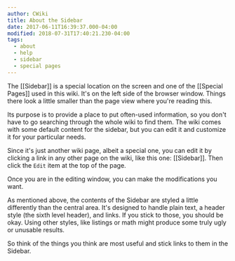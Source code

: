 ```yaml
---
author: CWiki
title: About the Sidebar
date: 2017-06-11T16:39:37.000-04:00
modified: 2018-07-31T17:40:21.230-04:00
tags:
  - about
  - help
  - sidebar
  - special pages
---
```



The [[Sidebar]] is a special location on the screen and one of the [[Special Pages]] used in this wiki. It's on the left side of the browser window. Things there look a little smaller than the page view where you're reading this.

Its purpose is to provide a place to put often-used information, so you don't have to go searching through the whole wiki to find them. The wiki comes with some default content for the sidebar, but you can edit it and customize it for your particular needs.

Since it's just another wiki page, albeit a special one, you can edit it by clicking a link in any other page on the wiki, like this one: [[Sidebar]]. Then click the `Edit` item at the top of the page.

Once you are in the editing window, you can make the modifications you want.

As mentioned above, the contents of the Sidebar are styled a little differently than the central area. It's designed to handle plain text, a header style (the sixth level header), and links. If you stick to those, you should be okay. Using other styles, like listings or math might produce some truly ugly or unusable results.

So think of the things you think are most useful and stick links to them in the Sidebar.